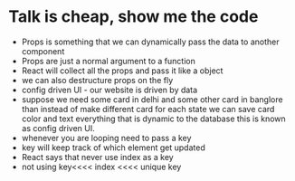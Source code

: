 # Talk is cheap, show me the code
- Props is something that we can dynamically pass the data to another component 
- Props are just a normal argument to a function
- React will collect all the props and pass it like a object 
- we can also destructure props on the fly
- config driven UI - our website is driven by data  
- suppose we need some card in delhi and some other card in banglore than instead of make different card for each state we can save card color and text everything that is dynamic to the database this is known as config driven UI.
- whenever you are looping need to pass a key
- key will keep track of which element get updated
- React says that never use index as a key
- not using key<<<< index <<<< unique key
